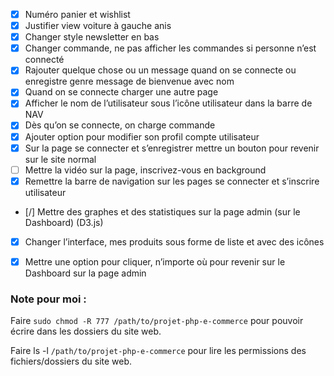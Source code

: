 - [x] Numéro panier et wishlist
- [x] Justifier view voiture à gauche anis
- [x] Changer style newsletter en bas
- [x] Changer commande, ne pas afficher les commandes si personne n’est connecté
- [x] Rajouter quelque chose ou un message quand on se connecte ou enregistre genre message de bienvenue avec nom
- [x] Quand on se connecte charger une autre page
- [x] Afficher le nom de l’utilisateur sous l’icône utilisateur dans la barre de NAV
- [x] Dès qu’on se connecte, on charge commande
- [x] Ajouter option pour modifier son profil compte utilisateur
- [x] Sur la page se connecter et s’enregistrer mettre un bouton pour revenir sur le site normal
- [ ] Mettre la vidéo sur la page, inscrivez-vous en background
- [x] Remettre la barre de navigation sur les pages se connecter et s’inscrire utilisateur
- [/] Mettre des graphes et des statistiques sur la page admin (sur le Dashboard) (D3.js)
- [x] Changer l’interface, mes produits sous forme de liste et avec des icônes
- [x] Mettre une option pour cliquer, n’importe où pour revenir sur le Dashboard sur la page admin


### Note pour moi :

Faire `sudo chmod -R 777 /path/to/projet-php-e-commerce` pour pouvoir écrire dans les dossiers du site web.

Faire ls -l `/path/to/projet-php-e-commerce` pour lire les permissions des fichiers/dossiers du site web.